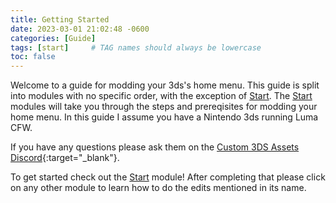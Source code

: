 ```yaml
---
title: Getting Started
date: 2023-03-01 21:02:48 -0600
categories: [Guide]
tags: [start]     # TAG names should always be lowercase
toc: false
---
```


Welcome to a guide for modding your 3ds's home menu. This guide is split into modules with no specific order, with the exception of [Start](/start). The [Start](/start) modules will take you through the steps and prereqisites for modding your home menu. In this guide I assume you have a Nintendo 3ds running Luma CFW.

If you have any questions please ask them on the [Custom 3DS Assets Discord](https://discord.gg/0z7IGZ5Sv3D0mEN0){:target="_blank"}.

To get started check out the [Start](/start) module! After completing that please click on any other module to learn how to do the edits mentioned in its name.